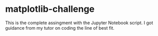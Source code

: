 # matplotlib-challenge

This is the complete assingment with the Jupyter Notebook script. I got guidance from my tutor on coding the line of best fit.
